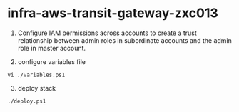 # infra-aws-transit-gateway-zxc013


1. Configure IAM permissions across accounts to create a trust relationship between admin roles in subordinate accounts and the admin role in master account.

2. configure variables file
```
vi ./variables.ps1
```
3. deploy stack
```
./deploy.ps1
```